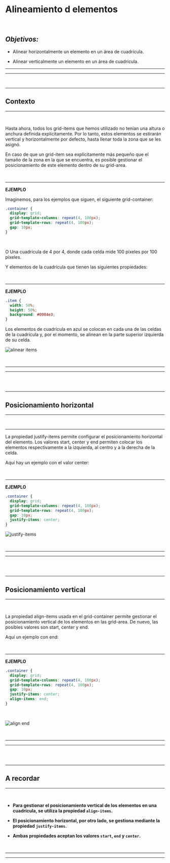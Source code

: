 # **Alineamiento d elementos**

<br>

## **_Objetivos:_**

- Alinear horizontalmente un elemento en un área de cuadrícula.

- Alinear verticalmente un elemento en un área de cuadrícula.

---

---

<br>

---

## **Contexto**

---

<br>

Hasta ahora, todos los grid-items que hemos utilizado no tenían una altura o anchura definida explícitamente. Por lo tanto, estos elementos se estirarán vertical y horizontalmente por defecto, hasta llenar toda la zona que se les asignó.

En caso de que un grid-item sea explícitamente más pequeño que el tamaño de la zona en la que se encuentra, es posible gestionar el posicionamiento de este elemento dentro de su grid-area.

<br>

---

**EJEMPLO**

Imaginemos, para los ejemplos que siguen, el siguiente grid-container:

```css
.container {
  display: grid;
  grid-template-columns: repeat(4, 100px);
  grid-template-rows: repeat(4, 100px);
  gap: 10px;
}
```

<br>

O Una cuadrícula de 4 por 4, donde cada celda mide 100 píxeles por 100 píxeles.

Y elementos de la cuadrícula que tienen las siguientes propiedades:

<br>

---

**EJEMPLO**

```css
.item {
  width: 50%;
  height: 50%;
  background: #0984e3;
}
```

Los elementos de cuadrícula en azul se colocan en cada una de las celdas de la cuadrícula y, por el momento, se alinean en la parte superior izquierda de su celda.

![alinear items](./05-Alinear-elementos/img/grid_4.png)

<br>

---

---

<br>

<br>

---

## **Posicionamiento horizontal**

---

<br>

---

La propiedad justify-items permite configurar el posicionamiento horizontal del elemento. Los valores start, center y end permiten colocar los elementos respectivamente a la izquierda, al centro y a la derecha de la celda.

Aquí hay un ejemplo con el valor center:

<br>

---

**EJEMPLO**

```css
.container {
  display: grid;
  grid-template-columns: repeat(4, 100px);
  grid-template-rows: repeat(4, 100px);
  gap: 10px;
  justify-items: center;
}
```

![justify-items](./05-Alinear-elementos/img/grid_5.png)

<br>

---

---

<br>
<br>

---

## **Posicionamiento vertical**

---

<br>

La propiedad align-items usada en el grid-container permite gestionar el posicionamiento vertical de los elementos en las grid-area. De nuevo, las posibles valores son start, center y end.

Aquí un ejemplo con end:

<br>

---

**EJEMPLO**

```css
.container {
  display: grid;
  grid-template-columns: repeat(4, 100px);
  grid-template-rows: repeat(4, 100px);
  gap: 10px;
  justify-items: center;
  align-items: end;
}
```

<br>

![align end](./05-Alinear-elementos/img/grid_6.png)

<br>

---

---

<br>
<br>

---

## **A recordar**

---

<br>

- **Para gestionar el posicionamiento vertical de los elementos en una cuadrícula, se utiliza la propiedad `align-items`.**

- **El posicionamiento horizontal, por otro lado, se gestiona mediante la propiedad `justify-items`.**

- **Ambas propiedades aceptan los valores `start`, `end` y `center`.**

<br>

---

---
